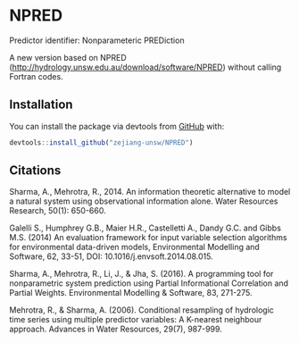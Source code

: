 # NPRED
 
Predictor identifier: Nonparameteric PREDiction

A new version based on NPRED (http://hydrology.unsw.edu.au/download/software/NPRED) without calling Fortran codes.

## Installation
You can install the package via devtools from [GitHub](https://github.com/) with:

``` r
devtools::install_github("zejiang-unsw/NPRED")
```

## Citations
Sharma, A., Mehrotra, R., 2014. An information theoretic alternative to model a natural system using observational information alone. Water Resources Research, 50(1): 650-660.

Galelli S., Humphrey G.B., Maier H.R., Castelletti A., Dandy G.C. and Gibbs M.S. (2014) An evaluation framework for input variable selection algorithms for environmental data-driven models, Environmental Modelling and Software, 62, 33-51, DOI: 10.1016/j.envsoft.2014.08.015. 

Sharma, A., Mehrotra, R., Li, J., & Jha, S. (2016). A programming tool for nonparametric system prediction using Partial Informational Correlation and Partial Weights. Environmental Modelling & Software, 83, 271-275. 

Mehrotra, R., & Sharma, A. (2006). Conditional resampling of hydrologic time series using multiple predictor variables: A K-nearest neighbour approach. Advances in Water Resources, 29(7), 987-999. 
